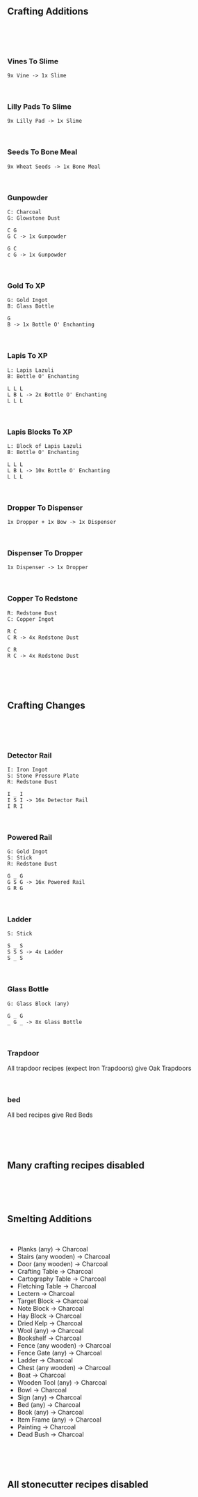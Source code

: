 ## Crafting Additions

<br>
<br>
<br>

### Vines To Slime

```
9x Vine -> 1x Slime
```

<br>

### Lilly Pads To Slime

```
9x Lilly Pad -> 1x Slime
```

<br>

### Seeds To Bone Meal

```
9x Wheat Seeds -> 1x Bone Meal
```

<br>

### Gunpowder

```
C: Charcoal
G: Glowstone Dust

C G
G C -> 1x Gunpowder

G C
c G -> 1x Gunpowder

```

<br>

### Gold To XP

```
G: Gold Ingot
B: Glass Bottle

G
B -> 1x Bottle O' Enchanting
```

<br>

### Lapis To XP

```
L: Lapis Lazuli
B: Bottle O' Enchanting

L L L
L B L -> 2x Bottle O' Enchanting
L L L

```

<br>

### Lapis Blocks To XP

```
L: Block of Lapis Lazuli
B: Bottle O' Enchanting

L L L
L B L -> 10x Bottle O' Enchanting
L L L

```

<br>

### Dropper To Dispenser

```
1x Dropper + 1x Bow -> 1x Dispenser
```

<br>

### Dispenser To Dropper

```
1x Dispenser -> 1x Dropper
```

<br>

### Copper To Redstone

```
R: Redstone Dust
C: Copper Ingot

R C
C R -> 4x Redstone Dust

C R
R C -> 4x Redstone Dust
```

<br>
<br>
<br>

## Crafting Changes

<br>
<br>
<br>

### Detector Rail

```
I: Iron Ingot
S: Stone Pressure Plate
R: Redstone Dust

I _ I
I S I -> 16x Detector Rail
I R I

```

<br>

### Powered Rail

```
G: Gold Ingot
S: Stick
R: Redstone Dust

G _ G
G S G -> 16x Powered Rail
G R G

```

<br>

### Ladder

```
S: Stick

S _ S
S S S -> 4x Ladder
S _ S

```

<br>

### Glass Bottle

```
G: Glass Block (any)

G _ G
_ G _ -> 8x Glass Bottle

```

<br>

### Trapdoor

All trapdoor recipes (expect Iron Trapdoors) give Oak Trapdoors

<br>

### bed

All bed recipes give Red Beds

<br>
<br>
<br>

## Many crafting recipes disabled

<br>
<br>
<br>

## Smelting Additions

<br>

- Planks (any) -> Charcoal
- Stairs (any wooden) -> Charcoal
- Door (any wooden) -> Charcoal
- Crafting Table -> Charcoal
- Cartography Table -> Charcoal
- Fletching Table -> Charcoal
- Lectern -> Charcoal
- Target Block -> Charcoal
- Note Block -> Charcoal
- Hay Block -> Charcoal
- Dried Kelp -> Charcoal
- Wool (any) -> Charcoal
- Bookshelf -> Charcoal
- Fence (any wooden) -> Charcoal
- Fence Gate (any) -> Charcoal
- Ladder -> Charcoal
- Chest (any wooden) -> Charcoal
- Boat -> Charcoal
- Wooden Tool (any) -> Charcoal
- Bowl -> Charcoal
- Sign (any) -> Charcoal
- Bed (any) -> Charcoal
- Book (any) -> Charcoal
- Item Frame (any) -> Charcoal
- Painting -> Charcoal
- Dead Bush -> Charcoal

<br>
<br>
<br>

## All stonecutter recipes disabled
